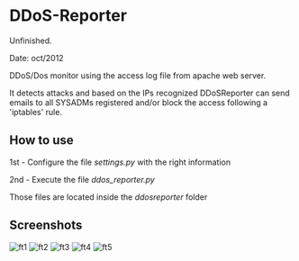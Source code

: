 DDoS-Reporter
=============

Unfinished.

Date: oct/2012

DDoS/Dos monitor using the access log file from apache web server.

It detects attacks and based on the IPs recognized DDoSReporter can send emails to all
SYSADMs registered and/or block the access following a 'iptables' rule.

How to use
----------
1st - Configure the file <i>settings.py</i> with the right information

2nd - Execute the file <i>ddos_reporter.py</i>

Those files are located inside the <i>ddosreporter</i> folder

## Screenshots

![ft1](https://raw.github.com/mtsferreirasilva/DDoS-Reporter/master/samples/imagens/ft1.png)
![ft2](https://raw.github.com/mtsferreirasilva/DDoS-Reporter/master/samples/imagens/ft2.png)
![ft3](https://raw.github.com/mtsferreirasilva/DDoS-Reporter/master/samples/imagens/ft3.png)
![ft4](https://raw.github.com/mtsferreirasilva/DDoS-Reporter/master/samples/imagens/ft4.png)
![ft5](https://raw.github.com/mtsferreirasilva/DDoS-Reporter/master/samples/imagens/ft5.png)
